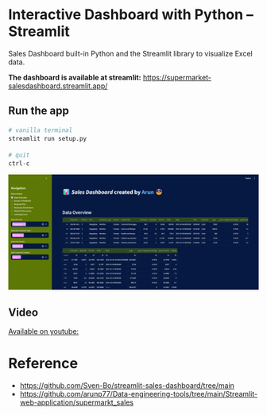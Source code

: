 # Interactive Dashboard with Python – Streamlit 

Sales Dashboard built-in Python and the Streamlit library to visualize Excel data.

**The dashboard is available at streamlit:** https://supermarket-salesdashboard.streamlit.app/

## Run the app
```python 
# vanilla terminal
streamlit run setup.py

# quit
ctrl-c
```

![alt text](image.png) 


## Video

[Available on youtube:](https://youtu.be/pqi1fY-l4AY)


# Reference 
- https://github.com/Sven-Bo/streamlit-sales-dashboard/tree/main
- https://github.com/arunp77/Data-engineering-tools/tree/main/Streamlit-web-application/supermarkt_sales